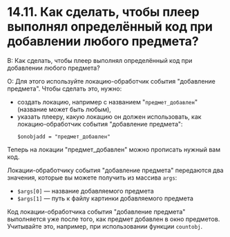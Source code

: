 # 14.11. Как сделать, чтобы плеер выполнял определённый код при добавлении любого предмета?
<!-- [:faq_14_11] -->

В: Как сделать, чтобы плеер выполнял определённый код при добавлении любого предмета?

О:
Для этого используйте локацию-обработчик события "добавление предмета". Чтобы сделать это, нужно:
* создать локацию, например с названием "`предмет_добавлен`" (название может быть любым),
* указать плееру, какую локацию он должен использовать, как локацию-обработчик события "добавление предмета":
	```qsp
	$onobjadd = "предмет_добавлен"
	```
	
Теперь на локации "предмет_добавлен" можно прописать нужный вам код.

Локации-обработчику события "добавление предмета" передаются два значения, которые вы можете получить из массива `args`:
* `$args[0]` — название добавляемого предмета
* `$args[1]` — путь к файлу картинки добавляемого предмета

Код локации-обработчика события "добавление предмета" выполняется уже после того, как предмет добавлен в окно предметов. Учитывайте это, например, при использовании функции `countobj`.
